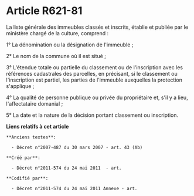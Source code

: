 # Article R621-81

La liste générale des immeubles classés et inscrits, établie et publiée par le ministère chargé de la culture, comprend :

1° La dénomination ou la désignation de l'immeuble ;

2° Le nom de la commune où il est situé ;

3° L'étendue totale ou partielle du classement ou de l'inscription avec les références cadastrales des parcelles, en
précisant, si le classement ou l'inscription est partiel, les parties de l'immeuble auxquelles la protection s'applique ;

4° La qualité de personne publique ou privée du propriétaire et, s'il y a lieu, l'affectataire domanial ;

5° La date et la nature de la décision portant classement ou inscription.

**Liens relatifs à cet article**

	**Anciens textes**:

	  - Décret n°2007-487 du 30 mars 2007 - art. 43 (Ab)

	**Créé par**:

	  - Décret n°2011-574 du 24 mai 2011  - art.

	**Codifié par**:

	  - Décret n°2011-574 du 24 mai 2011 Annexe - art.
